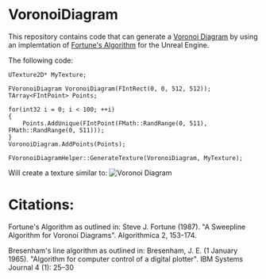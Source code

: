 VoronoiDiagram
==============

This repository contains code that can generate a [Voronoi Diagram](http://en.wikipedia.org/wiki/Voronoi_diagram) by using an implemtation of [Fortune's Algorithm](http://en.wikipedia.org/wiki/Fortune's_algorithm) for the Unreal Engine.  

The following code:

    UTexture2D* MyTexture;
    
    FVoronoiDiagram VoronoiDiagram(FIntRect(0, 0, 512, 512));
    TArray<FIntPoint> Points;
    
    for(int32 i = 0; i < 100; ++i)
    {
        Points.AddUnique(FIntPoint(FMath::RandRange(0, 511), FMath::RandRange(0, 511)));
    }
    VoronoiDiagram.AddPoints(Points);

    FVoronoiDiagramHelper::GenerateTexture(VoronoiDiagram, MyTexture);
    
Will create a texture similar to:
![Voronoi Diagram](../../../Screenshots/VoronoiDiagram.png?raw=true "Voronoi Diagram")

Citations:
==========
Fortune's Algorithm as outlined in:
Steve J. Fortune (1987). "A Sweepline Algorithm for Voronoi Diagrams". Algorithmica 2, 153-174. 

Bresenham's line algorithm as outlined in:
Bresenham, J. E. (1 January 1965). "Algorithm for computer control of a digital plotter". IBM Systems Journal 4 (1): 25–30


